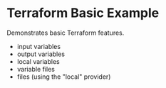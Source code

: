 # Terraform Basic Example

Demonstrates basic Terraform features.

- input variables
- output variables
- local variables
- variable files
- files (using the "local" provider)